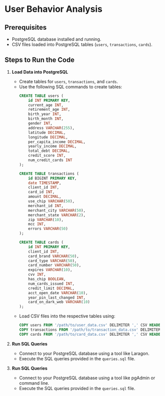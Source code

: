 # User Behavior Analysis

## Prerequisites
- PostgreSQL database installed and running.
- CSV files loaded into PostgreSQL tables (`users`, `transactions`, `cards`).

## Steps to Run the Code

1. **Load Data into PostgreSQL**
   - Create tables for `users`, `transactions`, and `cards`.
   - Use the following SQL commands to create tables:
     ```sql
     CREATE TABLE users (
         id INT PRIMARY KEY,
         current_age INT,
         retirement_age INT,
         birth_year INT,
         birth_month INT,
         gender INT,
         address VARCHAR(255),
         latitude DECIMAL,
         longitude DECIMAL,
         per_capita_income DECIMAL,
         yearly_income DECIMAL,
         total_debt DECIMAL,
         credit_score INT,
         num_credit_cards INT
     );

     CREATE TABLE transactions (
         id BIGINT PRIMARY KEY,
         date TIMESTAMP,
         client_id INT,
         card_id INT,
         amount DECIMAL,
         use_chip VARCHAR(50),
         merchant_id INT,
         merchant_city VARCHAR(50),
         merchant_state VARCHAR(2),
         zip VARCHAR(10),
         mcc INT,
         errors VARCHAR(50)
     );

     CREATE TABLE cards (
         id INT PRIMARY KEY,
         client_id INT,
         card_brand VARCHAR(50),
         card_type VARCHAR(50),
         card_number VARCHAR(50),
         expires VARCHAR(10),
         cvv INT,
         has_chip BOOLEAN,
         num_cards_issued INT,
         credit_limit DECIMAL,
         acct_open_date VARCHAR(10),
         year_pin_last_changed INT,
         card_on_dark_web VARCHAR(10)
     );
     ```
   - Load CSV files into the respective tables using:
     ```sql
     COPY users FROM '/path/to/user_data.csv' DELIMITER ',' CSV HEADER;
     COPY transactions FROM '/path/to/transaction_data.csv' DELIMITER ',' CSV HEADER;
     COPY cards FROM '/path/to/card_data.csv' DELIMITER ',' CSV HEADER;
     ```

2. **Run SQL Queries**
   - Connect to your PostgreSQL database using a tool like Laragon.
   - Execute the SQL queries provided in the `queries.sql` file.

2. **Run SQL Queries**
   - Connect to your PostgreSQL database using a tool like pgAdmin or command line.
   - Execute the SQL queries provided in the `queries.sql` file.
